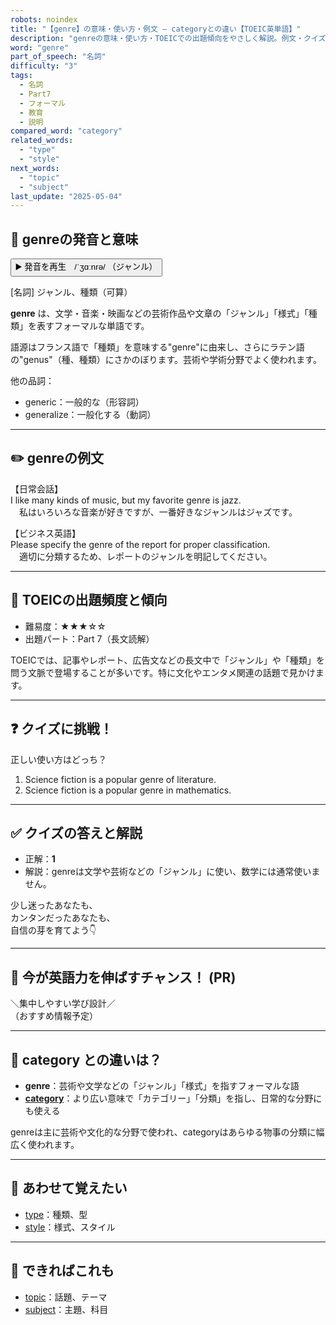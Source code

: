 ```yaml
---
robots: noindex
title: "【genre】の意味・使い方・例文 ― categoryとの違い【TOEIC英単語】"
description: "genreの意味・使い方・TOEICでの出題傾向をやさしく解説。例文・クイズ付きでcategoryとの違いもわかりやすく学べます。"
word: "genre"
part_of_speech: "名詞"
difficulty: "3"
tags:
  - 名詞
  - Part7
  - フォーマル
  - 教育
  - 説明
compared_word: "category"
related_words:
  - "type"
  - "style"
next_words:
  - "topic"
  - "subject"
last_update: "2025-05-04"
---
```


## 🔰 genreの発音と意味

<button class="play-audio" onclick="playTTS('genre')">
  <span class="play-audio-main">
    ▶️ 発音を再生　/ˈʒɑːnrə/
  </span>
  <span class="play-audio-sub">
    （ジャンル）
  </span>
</button>

[名詞] ジャンル、種類（可算）

**genre** は、文学・音楽・映画などの芸術作品や文章の「ジャンル」「様式」「種類」を表すフォーマルな単語です。

語源はフランス語で「種類」を意味する"genre"に由来し、さらにラテン語の"genus"（種、種類）にさかのぼります。芸術や学術分野でよく使われます。

他の品詞：  
- generic：一般的な（形容詞）
- generalize：一般化する（動詞）

---

## ✏️ genreの例文

【日常会話】  
I like many kinds of music, but my favorite genre is jazz.  
　私はいろいろな音楽が好きですが、一番好きなジャンルはジャズです。

【ビジネス英語】  
Please specify the genre of the report for proper classification.  
　適切に分類するため、レポートのジャンルを明記してください。

---

## 🎯 TOEICの出題頻度と傾向

- 難易度：★★★☆☆
- 出題パート：Part 7（長文読解）

TOEICでは、記事やレポート、広告文などの長文中で「ジャンル」や「種類」を問う文脈で登場することが多いです。特に文化やエンタメ関連の話題で見かけます。

---

## ❓ クイズに挑戦！

正しい使い方はどっち？

1. Science fiction is a popular genre of literature.  
2. Science fiction is a popular genre in mathematics.

---

## ✅ クイズの答えと解説

- 正解：**1**
- 解説：genreは文学や芸術などの「ジャンル」に使い、数学には通常使いません。

少し迷ったあなたも、  
カンタンだったあなたも、  
自信の芽を育てよう👇️

---

## 🚀 今が英語力を伸ばすチャンス！ (PR)

<div class="info-center">
＼集中しやすい学び設計／<br>  
（おすすめ情報予定）
</div>

---

## 🤔  category との違いは？

- **genre**：芸術や文学などの「ジャンル」「様式」を指すフォーマルな語
- **[category](/word/category)**：より広い意味で「カテゴリー」「分類」を指し、日常的な分野にも使える

genreは主に芸術や文化的な分野で使われ、categoryはあらゆる物事の分類に幅広く使われます。

---

## 🧩 あわせて覚えたい

- [type](/word/type)：種類、型
- [style](/word/style)：様式、スタイル

---

## 📖 できればこれも

- [topic](/word/topic)：話題、テーマ
- [subject](/word/subject)：主題、科目

<!-- cvid: aid16_bid38 -->

